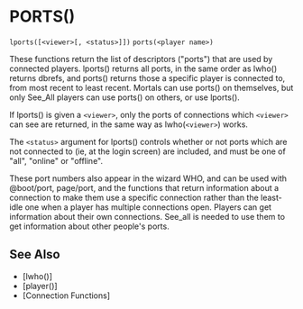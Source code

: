 # PORTS()
`lports([<viewer>[, <status>]])`
`ports(<player name>)`

  These functions return the list of descriptors ("ports") that are used by connected players. lports() returns all ports, in the same order as lwho() returns dbrefs, and ports() returns those a specific player is connected to, from most recent to least recent. Mortals can use ports() on themselves, but only See_All players can use ports() on others, or use lports().

  If lports() is given a `<viewer>`, only the ports of connections which `<viewer>` can see are returned, in the same way as lwho(`<viewer>`) works.

  The `<status>` argument for lports() controls whether or not ports which are not connected to (ie, at the login screen) are included, and must be one of "all", "online" or "offline".

  These port numbers also appear in the wizard WHO, and can be used with @boot/port, page/port, and the functions that return information about a connection to make them use a specific connection rather than the least-idle one when a player has multiple connections open. Players can get information about their own connections. See_all is needed to use them to get information about other people's ports.


## See Also
- [lwho()]
- [player()]
- [Connection Functions]

